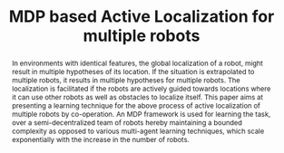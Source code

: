 ---
layout: project-page-new
title: "MDP based Active Localization for multiple robots"
authors:
  - name: Jyotika Bahuguna
    sup: #
  - name: B. Ravindran
    sup: #
  - name: K. Madhava Krishna
    sup: #
affiliations:
  - name: IIIT Hyderabad, India
    link: https://robotics.iiit.ac.in
    sup: 1
permalink: publications/2009/Bahuguna_MDP
abstract: "In environments with identical features, the global localization of a robot, might result in multiple hypotheses of its location. If the situation is extrapolated to multiple robots, it results in multiple hypotheses for multiple robots. The localization is facilitated if the robots are actively guided towards locations where it can use other robots as well as obstacles to localize itself. This paper aims at presenting a learning technique for the above process of active localization of multiple robots by co-operation. An MDP framework is used for learning the task, over a semi-decentralized team of robots hereby maintaining a bounded complexity as opposed to various multi-agent learning techniques, which scale exponentially with the increase in the number of robots."
paper: https://robotics.iiit.ac.in/uploads/Main/Publications/2009_6.pdf
# iframe: https://www.youtube.com/embed/jhjskX4FQwA

---